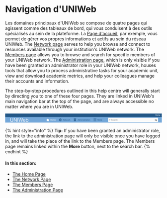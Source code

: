 # Navigation d'UNIWeb

Les domaines principaux d'UNIWeb se compose de quatre pages qui agissent comme des tableaux de bord, qui vous conduisent à des outils spécialisés au sein de la plateforme. La [Page d'accueil](the-home-page.md), par exemple, vous permet de gérer vos propres informations et actifs au sein du réseau UNIWeb. The [Network page](the-network-page.md) serves to help you browse and connect to resources available through your institution's UNIWeb network. The [Members page](the-members-page.md) allows you to browse and search for specific members of your UNIWeb network. The [Administration page](./#the-administration-page), which is only visible if you have been granted an administrator role in your UNIWeb network, houses tools that  allow you to process administrative tasks for your academic unit, view and download academic metrics, and help your colleagues manage their accounts and information.

The step-by-step procedures outlined in this help centre will generally start by directing you to one of these four pages. They are linked in UNIWeb's main navigation bar at the top of the page, and are always accessible no matter where you are in UNIWeb.

![UNIWeb&apos;s main navigation bar, showing links to the Home, Network, and Administration pages. Further links are available under More.](../.gitbook/assets/homepage-proximify-university-2019-10-21-09-45-03.jpg)

{% hint style="info" %}
**Tip:** If you have been granted an administrator role, the link to the administration page will only be visible once you have logged in, and will take the place of the link to the Members page. The Members page remains linked within the **More** button, next to the search bar.
{% endhint %}

#### In this section:

* [The Home Page](the-home-page.md)
* [The Network Page](the-network-page.md)
* [The Members Page](the-members-page.md)
* [The Administration Page](the-administration-page.md)

